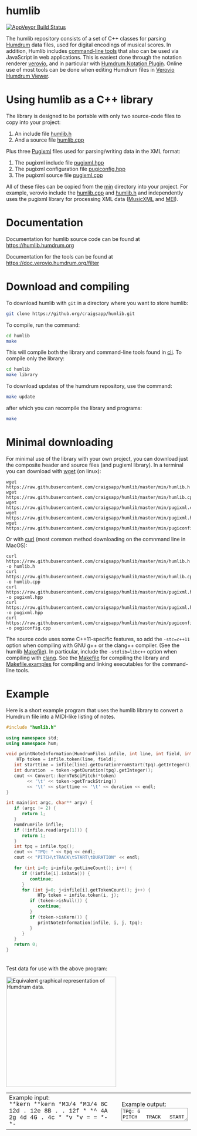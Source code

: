 humlib
==========

[![AppVeyor Build Status](https://ci.appveyor.com/api/projects/status/e08c7i6tl17j3ip2?svg=true)](https://ci.appveyor.com/project/craigsapp/humlib)

The humlib repository consists of a set of C++ classes for parsing
[Humdrum](http://www.humdrum.org) data files, used for digital
encodings of musical scores.  In addition, Humlib includes [command-line
tools](https://github.com/craigsapp/humlib/tree/master/cli) that
also can be used via JavaScript in web applications.  This is easiest
done through the notation renderer [verovio](https//www.verovio.org),
and in particular with [Humdrum Notation
Plugin](https://plugin.humdrum.org).  Online use of most tools can
be done when editing Humdrum files in [Verovio Humdrum
Viewer](https://verovio.humdrum.org).


# Using humlib as a C++ library

The library is designed to be portable with only two source-code 
files to copy into your project:

1. An include file [humlib.h](https://github.com/craigsapp/humlib/blob/master/min/humlib.h)
2. And a source file [humlib.cpp](https://github.com/craigsapp/humlib/blob/master/min/humlib.cpp)

Plus three [Pugixml](https://pugixml.org) files used for parsing/writing
data in the XML format:

1. The pugixml include file [pugixml.hpp](https://github.com/craigsapp/humlib/blob/master/min/pugixml.hpp)
2. The pugixml configuration file [pugiconfig.hpp](https://github.com/craigsapp/humlib/blob/master/min/pugiconfig.hpp)
3. The pugixml source file [pugixml.cpp](https://github.com/craigsapp/humlib/blob/master/min/pugixml.cpp)


All of these files can be copied from the
[min](https://github.com/craigsapp/humlib/blob/master/min) directory
into your project.  For example, verovio include the
[humlib.cpp](https://github.com/rism-digital/verovio/blob/develop/src/hum/humlib.cpp)
and
[humlib.h](https://github.com/rism-digital/verovio/blob/develop/include/hum/humlib.h)
and independently uses the pugixml library for processing XML data
([MusicXML](https://en.wikipedia.org/wiki/MusicXML) and
[MEI](https://www.music-encoding.org)).



# Documentation

Documentation for humlib source code can be found at https://humlib.humdrum.org

Documentation for the tools can be found at https://doc.verovio.humdrum.org/filter



# Download and compiling

To download humlib with `git` in a directory where you want to store humlib:

```bash
git clone https://github.org/craigsapp/humlib.git
```

To compile, run the command:

```bash
cd humlib
make
```

This will compile both the library and command-line tools found in [cli](https://github.com/craigsapp/humlib/tree/master/cli).  To compile only the library:


```bash
cd humlib
make library
```

To download updates of the humdrum repository, use the command:

```bash
make update
```

after which you can recompile the library and programs:

```bash
make
```


# Minimal downloading

For minimal use of the library with your own project, you can download just the composite
header and source files (and pugixml library).  In a terminal you can download with
[wget](https://en.wikipedia.org/wiki/Wget) (on linux):

```console
wget https://raw.githubusercontent.com/craigsapp/humlib/master/min/humlib.h
wget https://raw.githubusercontent.com/craigsapp/humlib/master/min/humlib.cpp
wget https://raw.githubusercontent.com/craigsapp/humlib/master/min/pugixml.cpp
wget https://raw.githubusercontent.com/craigsapp/humlib/master/min/pugixml.hpp
wget https://raw.githubusercontent.com/craigsapp/humlib/master/min/pugiconfig.hpp
```

Or with [curl](https://en.wikipedia.org/wiki/CURL) (most common method downloading on the comnmand line in MacOS):

```console
curl https://raw.githubusercontent.com/craigsapp/humlib/master/min/humlib.h -o humlib.h
curl https://raw.githubusercontent.com/craigsapp/humlib/master/min/humlib.cpp -o humlib.cpp
curl https://raw.githubusercontent.com/craigsapp/humlib/master/min/pugixml.hpp -o pugixml.hpp
curl https://raw.githubusercontent.com/craigsapp/humlib/master/min/pugixml.hpp -o pugixml.hpp
curl https://raw.githubusercontent.com/craigsapp/humlib/master/min/pugiconfig.cpp -o pugiconfig.cpp
```

The source code uses some C++11-specific features, so add the
`-stc=c++11` option when compiling with GNU g++ or the clang++
compiler.  (See the humlib
[Makefile](https://github.com/craigsapp/humlib/blob/master/Makefile)).  In
particular, include the `-stdlib=libc++` option when compiling with
[clang](https://en.wikipedia.org/wiki/Clang).  See the
[Makefile](https://github.com/craigsapp/humlib/blob/master/Makefile) for
compiling the library and
[Makefile.examples](https://github.com/craigsapp/humlib/blob/master/Makefile.examples)
for compiling and linking executables for the command-line tools.


# Example

Here is a short example program that uses the humlib library to convert
a Humdrum file into a MIDI-like listing of notes.

```cpp
#include "humlib.h"

using namespace std;
using namespace hum;

void printNoteInformation(HumdrumFile& infile, int line, int field, int tpq) {
	HTp token = infile.token(line, field);
   int starttime = infile[line].getDurationFromStart(tpq).getInteger();
   int duration  = token->getDuration(tpq).getInteger();
   cout << Convert::kernToSciPitch(*token)
        << '\t' << token->getTrackString()
        << '\t' << starttime << '\t' << duration << endl;
}

int main(int argc, char** argv) {
   if (argc != 2) {
      return 1;
   }
   HumdrumFile infile;
   if (!infile.read(argv[1])) {
      return 1;
   }
   int tpq = infile.tpq();
   cout << "TPQ: " << tpq << endl;
   cout << "PITCH\tTRACK\tSTART\tDURATION" << endl;

   for (int i=0; i<infile.getLineCount(); i++) {
      if (!infile[i].isData()) {
         continue;
      }
      for (int j=0; j<infile[i].getTokenCount(); j++) {
			HTp token = infile.token(i, j);
         if (token->isNull()) {
            continue;
         }
         if (token->isKern()) {
            printNoteInformation(infile, i, j, tpq);
         }
      }
   }
   return 0;
}
```

<p style="padding-top: 20px;">
Test data for use with the above program:
</p>

<img style="width:300px" src="https://cdn.rawgit.com/humdrum-tools/humlib/gh-pages/images/hum2notelist.svg" title="Equivalent graphical representation of Humdrum data.">

<table style="width:100%">
<tr><td style="border:0">
Example input:<br>
<textinput style="tab-stop: 12; font-family: Courier; text-align:left">
**kern	**kern
*M3/4	*M3/4
8C	12d
.	12e
8B	.
.	12f
*	*^
4A	2g	4d
4G	.	4c
*	*v	*v
=	=
*-	*-
</pre>
</td>
<td style="border:0">
Example output:<br>
<textarea style="font-family: Courier; text-align:left">
TPQ: 6
PITCH   TRACK   START   DURATION
C3      1       0       3
D4      2       0       2
E4      2       2       2
B3      1       3       3
F4      2       4       2
A3      1       6       6
G4      2.1     6       12
D4      2.2     6       6
G3      1       12      6
C4      2.2     12      6
</pre>
</td></tr></table>


# Writing your own command-line tools with Humlib:

If you are using the humlib project directory to compile your own programs (or this test program), place them
into the [cli](https://github.com/craigsapp/humlib/blob/master/cli)
(Command-Line Interface) subdirectory. 

Then to compile, go to the base directory of the humlib repository
and type `make myprogram` if the program is called
`humlib/cli/myprogram.cpp`.  The compiled program will be created
as `bin/myprogram`.

To run from the `humlib` directory type `bin/myprogram file.krn`,
for example.  You can also either copy your program to `/usr/local/bin`
or set the `$PATH` variable to include `humlib/bin` in the executable
search path.

See the [Coding-examples](http://humlib.humdrum.org/doc/example) documentation for more programming examples.




